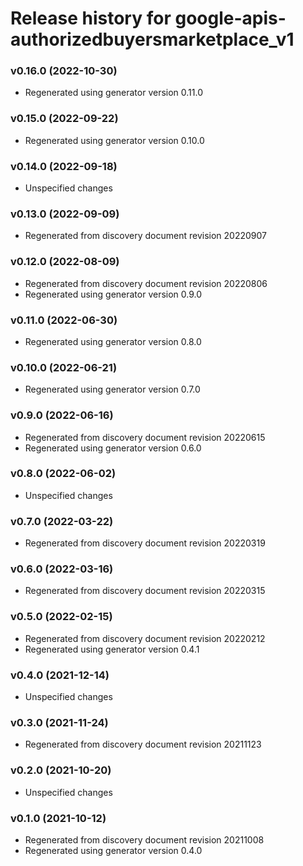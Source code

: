 # Release history for google-apis-authorizedbuyersmarketplace_v1

### v0.16.0 (2022-10-30)

* Regenerated using generator version 0.11.0

### v0.15.0 (2022-09-22)

* Regenerated using generator version 0.10.0

### v0.14.0 (2022-09-18)

* Unspecified changes

### v0.13.0 (2022-09-09)

* Regenerated from discovery document revision 20220907

### v0.12.0 (2022-08-09)

* Regenerated from discovery document revision 20220806
* Regenerated using generator version 0.9.0

### v0.11.0 (2022-06-30)

* Regenerated using generator version 0.8.0

### v0.10.0 (2022-06-21)

* Regenerated using generator version 0.7.0

### v0.9.0 (2022-06-16)

* Regenerated from discovery document revision 20220615
* Regenerated using generator version 0.6.0

### v0.8.0 (2022-06-02)

* Unspecified changes

### v0.7.0 (2022-03-22)

* Regenerated from discovery document revision 20220319

### v0.6.0 (2022-03-16)

* Regenerated from discovery document revision 20220315

### v0.5.0 (2022-02-15)

* Regenerated from discovery document revision 20220212
* Regenerated using generator version 0.4.1

### v0.4.0 (2021-12-14)

* Unspecified changes

### v0.3.0 (2021-11-24)

* Regenerated from discovery document revision 20211123

### v0.2.0 (2021-10-20)

* Unspecified changes

### v0.1.0 (2021-10-12)

* Regenerated from discovery document revision 20211008
* Regenerated using generator version 0.4.0

